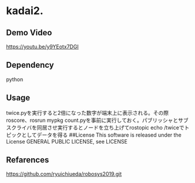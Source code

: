 # kadai2.
## Demo Video
https://youtu.be/y9YEotx7DGI
## Dependency
python
## Usage
twice.pyを実行すると2倍になった数字が端末上に表示される。その際roscore、rosrun mypkg count.pyを事前に実行しておく。パブリッシャとサブスクライバを同居させ実行するとノードを立ち上げてrostopic echo /twiceでトピックとしてデータを得る
##License
This software is released under the License GENERAL PUBLIC LICENSE, see LICENSE
## Refarences
https://github.com/ryuichiueda/robosys2019.git

